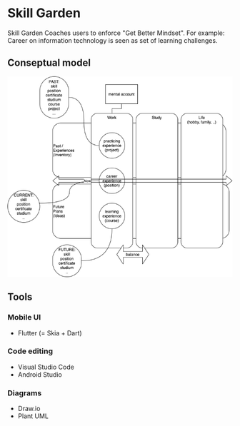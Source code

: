 # Skill Garden

Skill Garden Coaches users to enforce "Get Better Mindset". For example: Career on information technology is seen as set of learning challenges.

## Conseptual model

![central ideas](diagrams/skill-metafors.png)

## Tools

### Mobile UI

- Flutter (= Skia + Dart)

### Code editing

- Visual Studio Code
- Android Studio

### Diagrams

- Draw.io
- Plant UML
